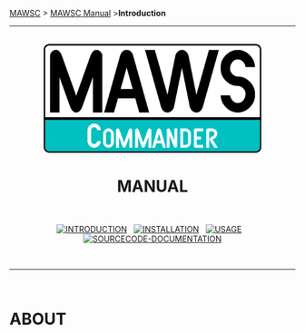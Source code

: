 <!-- b220618.112932 -->

[MAWSC](https://github.com/spectrum-health-systems/MAWSC) &gt; [MAWSC Manual](../Manual/MAWSC-Manual.md) &gt;**Introduction**

***

<br>

<div align="center">

  <img src="../../.github/Logo/maws-logo-commander-512x256.png" alt="MAWSC logo" width="384">
  <h1> 
    MANUAL
  </h1>

  <br>
  
   [![INTRODUCTION](https://img.shields.io/badge/INTRODUCTION-00c0c0?style=for-the-badge)](MAWSC-Manual.md)&nbsp;&nbsp;&nbsp;[![INSTALLATION](https://img.shields.io/badge/INSTALLATION-007474?style=for-the-badge)](MAWSC-Installation.md)&nbsp;&nbsp;&nbsp;[![USAGE](https://img.shields.io/badge/USAGE-007474?style=for-the-badge)](MAWSC-Usage.md)&nbsp;&nbsp;&nbsp;[![SOURCECODE-DOCUMENTATION](https://img.shields.io/badge/SOURCECODE%20DOCUMENTATION-007474?style=for-the-badge)](../Sourcecode/MAWSC-Sourcecode.md)

</div>

<br>

***

<br>

# ABOUT
